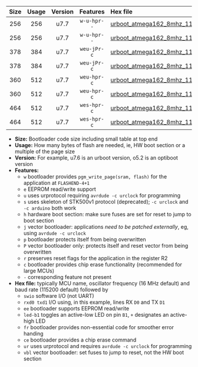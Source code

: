 |Size|Usage|Version|Features|Hex file|
|:-:|:-:|:-:|:-:|:--|
|256|256|u7.7|`w-u-hpr--`|[urboot_atmega162_8mhz_115200bps_swio_rxb2_txb3_led+b0_ur.hex](https://raw.githubusercontent.com/stefanrueger/urboot.hex/main/cores/majorcore/atmega162/fcpu_8mhz/115200_bps/urboot_atmega162_8mhz_115200bps_swio_rxb2_txb3_led+b0_ur.hex)|
|256|256|u7.7|`w-u-hpr--`|[urboot_atmega162_8mhz_115200bps_swio_rxd0_txd1_led+b0_ur.hex](https://raw.githubusercontent.com/stefanrueger/urboot.hex/main/cores/majorcore/atmega162/fcpu_8mhz/115200_bps/urboot_atmega162_8mhz_115200bps_swio_rxd0_txd1_led+b0_ur.hex)|
|378|384|u7.7|`weu-jPr-c`|[urboot_atmega162_8mhz_115200bps_swio_rxb2_txb3_ee_led+b0_fr_ce_ur_vbl.hex](https://raw.githubusercontent.com/stefanrueger/urboot.hex/main/cores/majorcore/atmega162/fcpu_8mhz/115200_bps/urboot_atmega162_8mhz_115200bps_swio_rxb2_txb3_ee_led+b0_fr_ce_ur_vbl.hex)|
|378|384|u7.7|`weu-jPr-c`|[urboot_atmega162_8mhz_115200bps_swio_rxd0_txd1_ee_led+b0_fr_ce_ur_vbl.hex](https://raw.githubusercontent.com/stefanrueger/urboot.hex/main/cores/majorcore/atmega162/fcpu_8mhz/115200_bps/urboot_atmega162_8mhz_115200bps_swio_rxd0_txd1_ee_led+b0_fr_ce_ur_vbl.hex)|
|360|512|u7.7|`weu-hpr-c`|[urboot_atmega162_8mhz_115200bps_swio_rxb2_txb3_ee_led+b0_fr_ce_ur.hex](https://raw.githubusercontent.com/stefanrueger/urboot.hex/main/cores/majorcore/atmega162/fcpu_8mhz/115200_bps/urboot_atmega162_8mhz_115200bps_swio_rxb2_txb3_ee_led+b0_fr_ce_ur.hex)|
|360|512|u7.7|`weu-hpr-c`|[urboot_atmega162_8mhz_115200bps_swio_rxd0_txd1_ee_led+b0_fr_ce_ur.hex](https://raw.githubusercontent.com/stefanrueger/urboot.hex/main/cores/majorcore/atmega162/fcpu_8mhz/115200_bps/urboot_atmega162_8mhz_115200bps_swio_rxd0_txd1_ee_led+b0_fr_ce_ur.hex)|
|464|512|u7.7|`wes-hpr-c`|[urboot_atmega162_8mhz_115200bps_swio_rxb2_txb3_ee_led+b0_fr_ce.hex](https://raw.githubusercontent.com/stefanrueger/urboot.hex/main/cores/majorcore/atmega162/fcpu_8mhz/115200_bps/urboot_atmega162_8mhz_115200bps_swio_rxb2_txb3_ee_led+b0_fr_ce.hex)|
|464|512|u7.7|`wes-hpr-c`|[urboot_atmega162_8mhz_115200bps_swio_rxd0_txd1_ee_led+b0_fr_ce.hex](https://raw.githubusercontent.com/stefanrueger/urboot.hex/main/cores/majorcore/atmega162/fcpu_8mhz/115200_bps/urboot_atmega162_8mhz_115200bps_swio_rxd0_txd1_ee_led+b0_fr_ce.hex)|

- **Size:** Bootloader code size including small table at top end
- **Usage:** How many bytes of flash are needed, ie, HW boot section or a multiple of the page size
- **Version:** For example, u7.6 is an urboot version, o5.2 is an optiboot version
- **Features:**
  + `w` bootloader provides `pgm_write_page(sram, flash)` for the application at `FLASHEND-4+1`
  + `e` EEPROM read/write support
  + `u` uses urprotocol requiring `avrdude -c urclock` for programming
  + `s` uses skeleton of STK500v1 protocol (deprecated); `-c urclock` and `-c arduino` both work
  + `h` hardware boot section: make sure fuses are set for reset to jump to boot section
  + `j` vector bootloader: applications *need to be patched externally*, eg, using `avrdude -c urclock`
  + `p` bootloader protects itself from being overwritten
  + `P` vector bootloader only: protects itself and reset vector from being overwritten
  + `r` preserves reset flags for the application in the register R2
  + `c` bootloader provides chip erase functionality (recommended for large MCUs)
  + `-` corresponding feature not present
- **Hex file:** typically MCU name, oscillator frequency (16 MHz default) and baud rate (115200 default) followed by
  + `swio` software I/O (not UART)
  + `rxd0 txd1` I/O using, in this example, lines RX `D0` and TX `D1`
  + `ee` bootloader supports EEPROM read/write
  + `led-b1` toggles an active-low LED on pin `B1`, `+` designates an active-high LED
  + `fr` bootloader provides non-essential code for smoother error handing
  + `ce` bootloader provides a chip erase command
  + `ur` uses urprotocol and requires `avrdude -c urclock` for programming
  + `vbl` vector bootloader: set fuses to jump to reset, not the HW boot section
